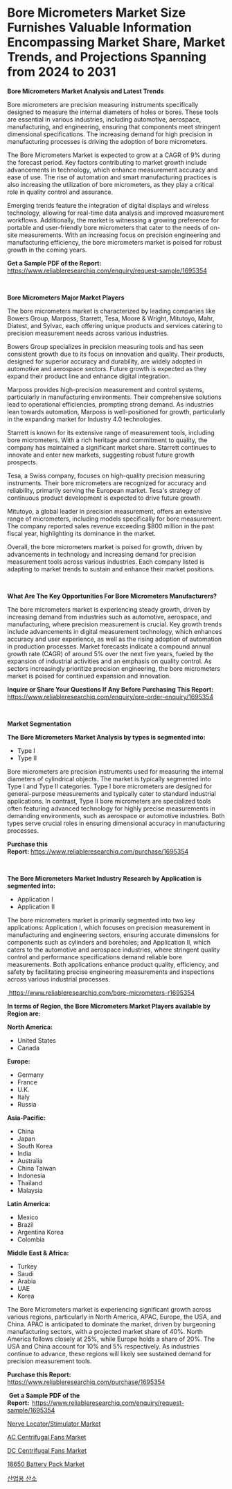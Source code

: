 <p><h1>Bore Micrometers Market Size Furnishes Valuable Information Encompassing Market Share, Market Trends, and Projections Spanning from 2024 to 2031</h1></p><p><strong>Bore Micrometers Market Analysis and Latest Trends</strong></p>
<p><p>Bore micrometers are precision measuring instruments specifically designed to measure the internal diameters of holes or bores. These tools are essential in various industries, including automotive, aerospace, manufacturing, and engineering, ensuring that components meet stringent dimensional specifications. The increasing demand for high precision in manufacturing processes is driving the adoption of bore micrometers.</p><p>The Bore Micrometers Market is expected to grow at a CAGR of 9% during the forecast period. Key factors contributing to market growth include advancements in technology, which enhance measurement accuracy and ease of use. The rise of automation and smart manufacturing practices is also increasing the utilization of bore micrometers, as they play a critical role in quality control and assurance.</p><p>Emerging trends feature the integration of digital displays and wireless technology, allowing for real-time data analysis and improved measurement workflows. Additionally, the market is witnessing a growing preference for portable and user-friendly bore micrometers that cater to the needs of on-site measurements. With an increasing focus on precision engineering and manufacturing efficiency, the bore micrometers market is poised for robust growth in the coming years.</p></p>
<p><strong>Get a Sample PDF of the Report:&nbsp;</strong> <a href="https://www.reliableresearchiq.com/enquiry/request-sample/1695354?utm_campaign=99&utm_medium=2&utm_source=Github&utm_content=ia&utm_term=07102024&utm_id=bore-micrometers">https://www.reliableresearchiq.com/enquiry/request-sample/1695354</a></p>
<p>&nbsp;</p>
<p><strong>Bore Micrometers Major Market Players</strong></p>
<p><p>The bore micrometers market is characterized by leading companies like Bowers Group, Marposs, Starrett, Tesa, Moore & Wright, Mitutoyo, Mahr, Diatest, and Sylvac, each offering unique products and services catering to precision measurement needs across various industries.</p><p>Bowers Group specializes in precision measuring tools and has seen consistent growth due to its focus on innovation and quality. Their products, designed for superior accuracy and durability, are widely adopted in automotive and aerospace sectors. Future growth is expected as they expand their product line and enhance digital integration.</p><p>Marposs provides high-precision measurement and control systems, particularly in manufacturing environments. Their comprehensive solutions lead to operational efficiencies, prompting strong demand. As industries lean towards automation, Marposs is well-positioned for growth, particularly in the expanding market for Industry 4.0 technologies.</p><p>Starrett is known for its extensive range of measurement tools, including bore micrometers. With a rich heritage and commitment to quality, the company has maintained a significant market share. Starrett continues to innovate and enter new markets, suggesting robust future growth prospects.</p><p>Tesa, a Swiss company, focuses on high-quality precision measuring instruments. Their bore micrometers are recognized for accuracy and reliability, primarily serving the European market. Tesa's strategy of continuous product development is expected to drive future growth.</p><p>Mitutoyo, a global leader in precision measurement, offers an extensive range of micrometers, including models specifically for bore measurement. The company reported sales revenue exceeding $800 million in the past fiscal year, highlighting its dominance in the market.</p><p>Overall, the bore micrometers market is poised for growth, driven by advancements in technology and increasing demand for precision measurement tools across various industries. Each company listed is adapting to market trends to sustain and enhance their market positions.</p></p>
<p>&nbsp;</p>
<p><strong>What Are The Key Opportunities For Bore Micrometers Manufacturers?</strong></p>
<p><p>The bore micrometers market is experiencing steady growth, driven by increasing demand from industries such as automotive, aerospace, and manufacturing, where precision measurement is crucial. Key growth trends include advancements in digital measurement technology, which enhances accuracy and user experience, as well as the rising adoption of automation in production processes. Market forecasts indicate a compound annual growth rate (CAGR) of around 5% over the next five years, fueled by the expansion of industrial activities and an emphasis on quality control. As sectors increasingly prioritize precision engineering, the bore micrometers market is poised for continued expansion and innovation.</p></p>
<p><strong>Inquire or Share Your Questions If Any Before Purchasing This Report:</strong> <a href="https://www.reliableresearchiq.com/enquiry/pre-order-enquiry/1695354?utm_campaign=99&utm_medium=2&utm_source=Github&utm_content=ia&utm_term=07102024&utm_id=bore-micrometers">https://www.reliableresearchiq.com/enquiry/pre-order-enquiry/1695354</a></p>
<p>&nbsp;</p>
<p><strong>Market Segmentation</strong></p>
<p><strong>The Bore Micrometers Market Analysis by types is segmented into:</strong></p>
<p><ul><li>Type I</li><li>Type II</li></ul></p>
<p><p>Bore micrometers are precision instruments used for measuring the internal diameters of cylindrical objects. The market is typically segmented into Type I and Type II categories. Type I bore micrometers are designed for general-purpose measurements and typically cater to standard industrial applications. In contrast, Type II bore micrometers are specialized tools often featuring advanced technology for highly precise measurements in demanding environments, such as aerospace or automotive industries. Both types serve crucial roles in ensuring dimensional accuracy in manufacturing processes.</p></p>
<p><strong>Purchase this Report:&nbsp;</strong><a href="https://www.reliableresearchiq.com/purchase/1695354?utm_campaign=99&utm_medium=2&utm_source=Github&utm_content=ia&utm_term=07102024&utm_id=bore-micrometers">https://www.reliableresearchiq.com/purchase/1695354</a></p>
<p>&nbsp;</p>
<p><strong>The Bore Micrometers Market Industry Research by Application is segmented into:</strong></p>
<p><ul><li>Application I</li><li>Application II</li></ul></p>
<p><p>The bore micrometers market is primarily segmented into two key applications: Application I, which focuses on precision measurement in manufacturing and engineering sectors, ensuring accurate dimensions for components such as cylinders and boreholes; and Application II, which caters to the automotive and aerospace industries, where stringent quality control and performance specifications demand reliable bore measurements. Both applications enhance product quality, efficiency, and safety by facilitating precise engineering measurements and inspections across various industrial processes.</p></p>
<p><a href="https://www.reliableresearchiq.com/bore-micrometers-r1695354?utm_campaign=99&utm_medium=2&utm_source=Github&utm_content=ia&utm_term=07102024&utm_id=bore-micrometers">&nbsp;https://www.reliableresearchiq.com/bore-micrometers-r1695354</a></p>
<p><strong>In terms of Region, the Bore Micrometers Market Players available by Region are:</strong></p>
<p>
    <p> <strong> North America: </strong>
        <ul>
            <li>United States</li>
            <li>Canada</li>
        </ul>
        </p> 
    <p> <strong> Europe: </strong>
        <ul>
            <li>Germany</li>
            <li>France</li>
            <li>U.K.</li>
            <li>Italy</li>
            <li>Russia</li>
        </ul>
        </p> 
    <p> <strong> Asia-Pacific: </strong>
        <ul>
            <li>China</li>
            <li>Japan</li>
            <li>South Korea</li>
            <li>India</li>
            <li>Australia</li>
            <li>China Taiwan</li>
            <li>Indonesia</li>
            <li>Thailand</li>
            <li>Malaysia</li>
        </ul>
        </p> 
    <p> <strong> Latin America: </strong>
        <ul>
            <li>Mexico</li>
            <li>Brazil</li>
            <li>Argentina Korea</li>
            <li>Colombia</li>
        </ul>
        </p> 
    <p> <strong> Middle East & Africa: </strong>
        <ul>
            <li>Turkey</li>
            <li>Saudi</li>
            <li>Arabia</li>
            <li>UAE</li>
            <li>Korea</li>
        </ul>
    </p>
    </p>
<p><p>The Bore Micrometers market is experiencing significant growth across various regions, particularly in North America, APAC, Europe, the USA, and China. APAC is anticipated to dominate the market, driven by burgeoning manufacturing sectors, with a projected market share of 40%. North America follows closely at 25%, while Europe holds a share of 20%. The USA and China account for 10% and 5% respectively. As industries continue to advance, these regions will likely see sustained demand for precision measurement tools.</p></p>
<p><strong>Purchase this Report: </strong><a href="https://www.reliableresearchiq.com/purchase/1695354?utm_campaign=99&utm_medium=2&utm_source=Github&utm_content=ia&utm_term=07102024&utm_id=bore-micrometers">https://www.reliableresearchiq.com/purchase/1695354</a></p>
<p>&nbsp;<strong>Get a Sample PDF of the Report:&nbsp;&nbsp;</strong><a href="https://www.reliableresearchiq.com/enquiry/request-sample/1695354?utm_campaign=99&utm_medium=2&utm_source=Github&utm_content=ia&utm_term=07102024&utm_id=bore-micrometers">https://www.reliableresearchiq.com/enquiry/request-sample/1695354</a></p>
<p><strong></strong></p>
<p><p><a href="https://github.com/ElviraDur475/Market-Research-Report-List-1/blob/main/nerve-locatorstimulator-market.md?utm_campaign=99&utm_medium=2&utm_source=Github&utm_content=ia&utm_term=07102024&utm_id=bore-micrometers">Nerve Locator/Stimulator Market</a></p><p><a href="https://www.linkedin.com/pulse/evaluating-global-ac-centrifugal-fans-market-trends-growth-teuoe?utm_campaign=99&utm_medium=2&utm_source=Github&utm_content=ia&utm_term=07102024&utm_id=bore-micrometers">AC Centrifugal Fans Market</a></p><p><a href="https://www.linkedin.com/pulse/emerging-opportunities-challenges-global-dc-centrifugal-fans-ock8c?utm_campaign=99&utm_medium=2&utm_source=Github&utm_content=ia&utm_term=07102024&utm_id=bore-micrometers">DC Centrifugal Fans Market</a></p><p><a href="https://issuu.com/reportprime-2/docs/18650-battery-pack-market-size-2030_1f5eb03b194b87?utm_campaign=99&utm_medium=2&utm_source=Github&utm_content=ia&utm_term=07102024&utm_id=bore-micrometers">18650 Battery Pack Market</a></p><p><a href="https://github.com/sougarounis/Market-Research-Report-List-6/blob/main/208830317098.md?utm_campaign=99&utm_medium=2&utm_source=Github&utm_content=ia&utm_term=07102024&utm_id=bore-micrometers">산업용 산소</a></p></p>